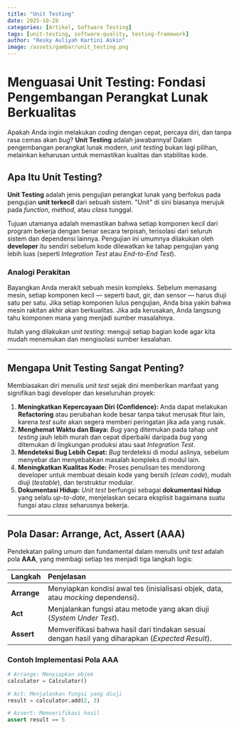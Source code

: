 ```yaml
---
title: "Unit Testing"
date: 2025-10-28
categories: [Artikel, Software Testing]
tags: [unit-testing, software-quality, testing-framework]
author: "Resky Auliyah Kartini Askin"
image: /assets/gambar/unit_testing.png
---
```


# Menguasai Unit Testing: Fondasi Pengembangan Perangkat Lunak Berkualitas

Apakah Anda ingin melakukan *coding* dengan cepat, percaya diri, dan tanpa rasa cemas akan *bug*? **Unit Testing** adalah jawabannya! Dalam pengembangan perangkat lunak modern, *unit testing* bukan lagi pilihan, melainkan keharusan untuk memastikan kualitas dan stabilitas kode.

## Apa Itu Unit Testing?

**Unit Testing** adalah jenis pengujian perangkat lunak yang berfokus pada pengujian **unit terkecil** dari sebuah sistem. "Unit" di sini biasanya merujuk pada *function*, *method*, atau *class* tunggal.

Tujuan utamanya adalah memastikan bahwa setiap komponen kecil dari program bekerja dengan benar secara terpisah, terisolasi dari seluruh sistem dan dependensi lainnya. Pengujian ini umumnya dilakukan oleh **developer** itu sendiri sebelum kode dilewatkan ke tahap pengujian yang lebih luas (seperti *Integration Test* atau *End-to-End Test*).

### Analogi Perakitan

Bayangkan Anda merakit sebuah mesin kompleks. Sebelum memasang mesin, setiap komponen kecil — seperti baut, gir, dan sensor — harus diuji satu per satu. Jika setiap komponen lulus pengujian, Anda bisa yakin bahwa mesin rakitan akhir akan berkualitas. Jika ada kerusakan, Anda langsung tahu komponen mana yang menjadi sumber masalahnya.

Itulah yang dilakukan *unit testing*: menguji setiap bagian kode agar kita mudah menemukan dan mengisolasi sumber kesalahan.

---

## Mengapa Unit Testing Sangat Penting?

Membiasakan diri menulis *unit test* sejak dini memberikan manfaat yang signifikan bagi developer dan keseluruhan proyek:

1.  **Meningkatkan Kepercayaan Diri (Confidence):** Anda dapat melakukan **Refactoring** atau perubahan kode besar tanpa takut merusak fitur lain, karena *test suite* akan segera memberi peringatan jika ada yang rusak.
2.  **Menghemat Waktu dan Biaya:** *Bug* yang ditemukan pada tahap *unit testing* jauh lebih murah dan cepat diperbaiki daripada *bug* yang ditemukan di lingkungan produksi atau saat *Integration Test*.
3.  **Mendeteksi Bug Lebih Cepat:** *Bug* terdeteksi di modul aslinya, sebelum menyebar dan menyebabkan masalah kompleks di modul lain.
4.  **Meningkatkan Kualitas Kode:** Proses penulisan tes mendorong developer untuk membuat desain kode yang bersih (*clean code*), mudah diuji (*testable*), dan terstruktur modular.
5.  **Dokumentasi Hidup:** *Unit test* berfungsi sebagai **dokumentasi hidup** yang selalu *up-to-date*, menjelaskan secara eksplisit bagaimana suatu fungsi atau *class* seharusnya bekerja.

---

## Pola Dasar: Arrange, Act, Assert (AAA)

Pendekatan paling umum dan fundamental dalam menulis *unit test* adalah pola **AAA**, yang membagi setiap tes menjadi tiga langkah logis:

| Langkah | Penjelasan |
| :--- | :--- |
| **Arrange** | Menyiapkan kondisi awal tes (inisialisasi objek, data, atau *mocking* dependensi). |
| **Act** | Menjalankan fungsi atau metode yang akan diuji (*System Under Test*). |
| **Assert** | Memverifikasi bahwa hasil dari tindakan sesuai dengan hasil yang diharapkan (*Expected Result*). |

### Contoh Implementasi Pola AAA

```python
# Arrange: Menyiapkan objek
calculator = Calculator()

# Act: Menjalankan fungsi yang diuji
result = calculator.add(2, 3)

# Assert: Memverifikasi hasil
assert result == 5
